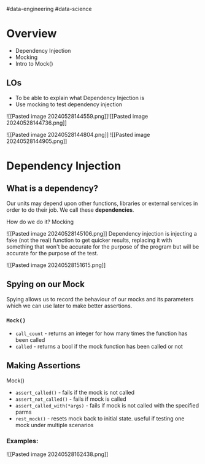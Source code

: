 #data-engineering #data-science 

# Overview
- Dependency Injection
- Mocking
- Intro to Mock()

## LOs
- To be able to explain what Dependency Injection is
- Use mocking to test dependency injection

![[Pasted image 20240528144559.png]]![[Pasted image 20240528144736.png]]

![[Pasted image 20240528144804.png]]
![[Pasted image 20240528144905.png]]
# Dependency Injection
## What is a dependency?
Our units may depend upon other functions, libraries or external services in order to do their job. We call these **dependencies**.

How do we do it?
Mocking

![[Pasted image 20240528145106.png]]
Dependency injection is injecting a fake (not the real) function to get quicker results, replacing it with something that won't be accurate for the purpose of the program but will be accurate for the purpose of the test.

![[Pasted image 20240528151615.png]]

## Spying on our Mock
Spying allows us to record the behaviour of our mocks and its parameters which we can use later to make better assertions.

### `Mock()`
- `call_count` - returns an integer for how many times the function has been called
- `called` - returns a bool if the mock function has been called or not

## Making Assertions

Mock()
- `assert_called()` - fails if the mock is not called
- `assert_not_called()` - fails if mock is called
- `assert_called_with(*args)` - fails if mock is not called with the specified parms
- `rest_mock()` - resets mock back to initial state. useful if testing one mock under multiple scenarios

### Examples:

![[Pasted image 20240528162438.png]]